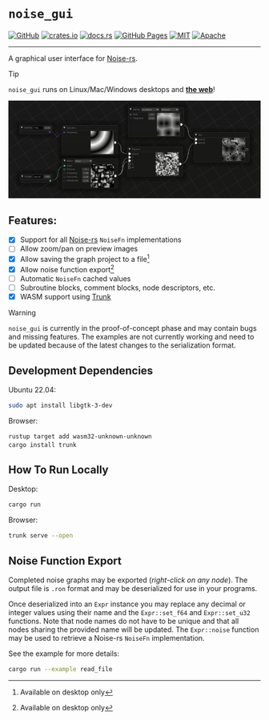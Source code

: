 # `noise_gui`

[![GitHub](https://img.shields.io/badge/github-attackgoat/noise__gui-blue?logo=github)](https://github.com/attackgoat/noise_gui)
[![crates.io](https://img.shields.io/crates/v/noise_gui)](https://crates.io/crates/noise_gui)
[![docs.rs](https://img.shields.io/docsrs/noise_gui)](https://docs.rs/noise_gui/latest/noise_gui/)
[![GitHub Pages](https://img.shields.io/github/actions/workflow/status/attackgoat/noise_gui/main.yml)](https://github.com/attackgoat/noise_gui/actions/workflows/main.yml)
[![MIT](https://img.shields.io/badge/license-MIT-blue.svg)](https://github.com/attackgoat/noise_gui/blob/master/LICENSE-MIT)
[![Apache](https://img.shields.io/badge/license-Apache-blue.svg)](https://github.com/attackgoat/noise_gui/blob/master/LICENSE-APACHE)

---

A graphical user interface for [Noise-rs](https://github.com/Razaekel/noise-rs).

> [!TIP]
> `noise_gui` runs on Linux/Mac/Windows desktops and [**the web**](https://attackgoat.github.io/noise_gui/)!

![Demo](.github/img/demo.gif "Demo")

## Features:

- [x] Support for all [Noise-rs](https://github.com/Razaekel/noise-rs) `NoiseFn` implementations
- [ ] Allow zoom/pan on preview images
- [x] Allow saving the graph project to a file[^1]
- [x] Allow noise function export[^1]
- [ ] Automatic `NoiseFn` cached values
- [ ] Subroutine blocks, comment blocks, node descriptors, etc.
- [x] WASM support using [Trunk](https://trunkrs.dev/)

[^1]: Available on desktop only

> [!WARNING]
> `noise_gui` is currently in the proof-of-concept phase and may contain bugs and missing features.
> The examples are not currently working and need to be updated because of the latest changes to
> the serialization format.

## Development Dependencies

Ubuntu 22.04:

```bash
sudo apt install libgtk-3-dev
```

Browser:

```bash
rustup target add wasm32-unknown-unknown
cargo install trunk
```

## How To Run Locally

Desktop:

```bash
cargo run
```

Browser:

```bash
trunk serve --open
```

## Noise Function Export

Completed noise graphs may be exported (_right-click on any node_). The output file is `.ron` format
and may be deserialized for use in your programs.

Once deserialized into an `Expr` instance you may replace any decimal or integer values using their
name and the `Expr::set_f64` and `Expr::set_u32` functions. Note that node names do not have to be
unique and that all nodes sharing the provided name will be updated. The `Expr::noise` function may
be used to retrieve a Noise-rs `NoiseFn` implementation.

See the example for more details:

```bash
cargo run --example read_file
```
